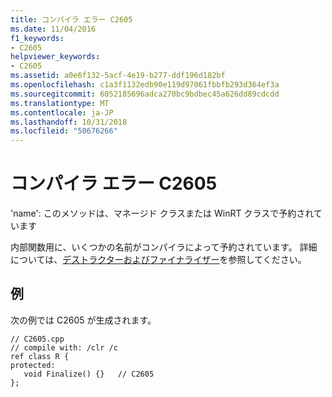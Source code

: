 ```yaml
---
title: コンパイラ エラー C2605
ms.date: 11/04/2016
f1_keywords:
- C2605
helpviewer_keywords:
- C2605
ms.assetid: a0e6f132-5acf-4e19-b277-ddf196d182bf
ms.openlocfilehash: c1a3f1132edb90e119d97061fbbfb293d364ef3a
ms.sourcegitcommit: 6052185696adca270bc9bdbec45a626dd89cdcdd
ms.translationtype: MT
ms.contentlocale: ja-JP
ms.lasthandoff: 10/31/2018
ms.locfileid: "50676266"
---
```

# <a name="compiler-error-c2605"></a>コンパイラ エラー C2605

'name': このメソッドは、マネージド クラスまたは WinRT クラスで予約されています

内部関数用に、いくつかの名前がコンパイラによって予約されています。  詳細については、[デストラクターおよびファイナライザー](../../dotnet/how-to-define-and-consume-classes-and-structs-cpp-cli.md#BKMK_Destructors_and_finalizers)を参照してください。

## <a name="example"></a>例

次の例では C2605 が生成されます。

```
// C2605.cpp
// compile with: /clr /c
ref class R {
protected:
   void Finalize() {}   // C2605
};
```